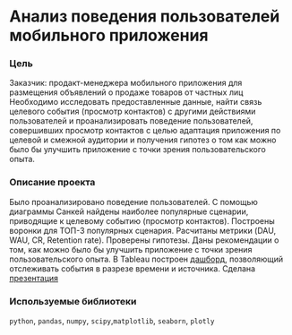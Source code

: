 # Анализ поведения пользователей мобильного приложения
### Цель
Заказчик: продакт-менеджера мобильного приложения для размещения объявлений о продаже товаров от частных лиц
Необходимо исследовать предоставленные данные, найти связь целевого события (просмотр контактов) с другими действиями пользователей и проанализировать поведение пользователей, совершивших просмотр контактов  с целью адаптация приложения по целевой и смежной аудитории и получения гипотез о том как можно было бы улучшить приложение с точки зрения пользовательского опыта.
### Описание проекта
Было проанализировано поведение пользователей. С помощью диаграммы Санкей найдены наиболее популярные сценарии, приводящие к целевому событию (просмотр контактов). Построены воронки для ТОП-3 популярных сценария. Расчитаны метрики (DAU, WAU, CR, Retention rate). Проверены гипотезы. Даны рекомендации о том, как можно было бы улучшить приложение с точки зрения пользовательского опыта. В Tableau построен [дашборд](https://public.tableau.com/app/profile/kristina2465/viz/Dash_mobile_app/Dashboard2), позволяющий отслеживать события в разрезе времени и источника. Сделана [презентация](https://disk.yandex.ru/i/8wM-Jik48QcE1Q) 
### Используемые библиотеки
 `python`, `pandas`, `numpy`, `scipy`,`matplotlib`, `seaborn`, `plotly`

